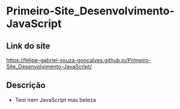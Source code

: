 # Primeiro-Site_Desenvolvimento-JavaScript
## Link do site
https://felipe-gabriel-souza-goncalves.github.io/Primeiro-Site_Desenvolvimento-JavaScript/

## Descrição
- Tem nem JavaScript mas beleza
